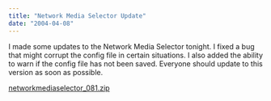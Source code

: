 ```yaml
---
title: "Network Media Selector Update"
date: "2004-04-08"
---
```


I made some updates to the Network Media Selector tonight. I fixed a bug that might corrupt the config file in certain situations. I also added the ability to warn if the config file has not been saved. Everyone should update to this version as soon as possible.

[networkmediaselector\_081.zip](http://dmihalik.com/wp-content/uploads/2008/01/networkmediaselector_081.zip "networkmediaselector_081.zip")
